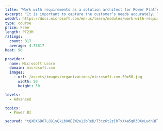 ```yaml
---
title: "Work with requirements as a solution architect for Power Platform and Dynamics 365"
excerpt: "It is important to capture the customer’s needs accurately. This module explains how to capture requirements and identify functional and non-functional items."
webUrl: https://docs.microsoft.com/en-us/learn/modules/work-with-requirements/
type: course
price: Free
length: PT23M
ratings:
  count: 317
  average: 4.73817
heat: 50

provider:
  name: Microsoft Learn
  domain: microsoft.com
  images:
    - url: /assets/images/organizations/microsoft.com-50x50.jpg
      width: 50
      height: 50

levels:
  - Advanced

topics:
  - Power BI

secured: "tQXDXGB67L891yQkLbO0EZW2u1ibReB/T3cz6t2zIbTxX4a5qR30XyLudnQF7pULFGKIuHuoRM6p1eT+vWLUyB6b12wkSBMUXBZCz0d17XVdjdImbpRAZPquYaW0aUsJ9jyuughXvRFME2t0FCbmIb5pxfoImR7IlugLGb2S1t3vLFk9doWcq+iCrWpz+6KUQb5kMfio1dCTWg9MfWSiyfRk4MqiLh29Qf8n3C3500RaopbxPrI2Cl3FhtYcOz+lR4+odD0VFHBsV121m3DGb7uZu3zLyM9b/SnD7bAHlF9fcP2Ci3/1xNXkeNOcDeUYmJmAW3H9HWQ6IBExP67iq4ZCWrk1Z4j9Br2c23Ms65juMG2A2sdqwsJx/VzEMVaU8WYZysE2lnlnWDMfB71NmDGb8ZqQ7F82V2Ky7RUdcuc=;M6dlYeXCgdVX3QUxrwdblg=="
---
```


